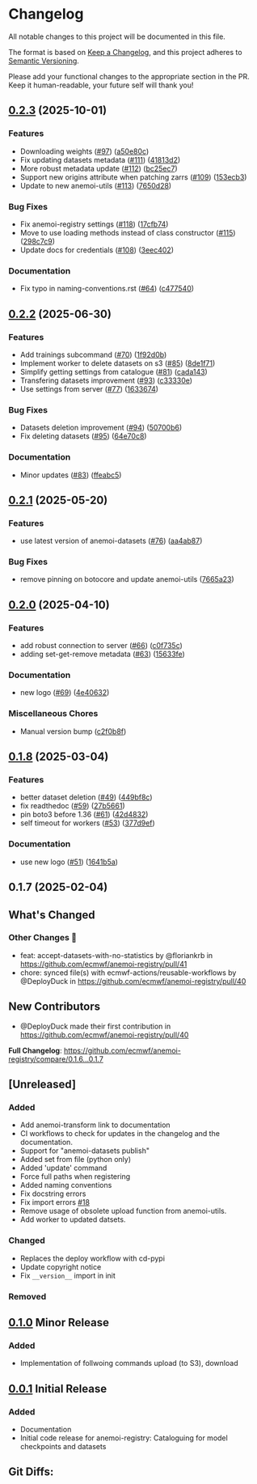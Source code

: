 # Changelog

All notable changes to this project will be documented in this file.

The format is based on [Keep a Changelog](https://keepachangelog.com/en/1.1.0/),
and this project adheres to [Semantic Versioning](https://semver.org/spec/v2.0.0.html).

Please add your functional changes to the appropriate section in the PR.
Keep it human-readable, your future self will thank you!

## [0.2.3](https://github.com/ecmwf/anemoi-registry/compare/0.2.2...0.2.3) (2025-10-01)


### Features

* Downloading weights ([#97](https://github.com/ecmwf/anemoi-registry/issues/97)) ([a50e80c](https://github.com/ecmwf/anemoi-registry/commit/a50e80cefa72d704318b537146c35e8f14ddca4d))
* Fix updating datasets metadata ([#111](https://github.com/ecmwf/anemoi-registry/issues/111)) ([41813d2](https://github.com/ecmwf/anemoi-registry/commit/41813d2d69259928fd91bcd6325e569f5a7cbc03))
* More robust metadata update ([#112](https://github.com/ecmwf/anemoi-registry/issues/112)) ([bc25ec7](https://github.com/ecmwf/anemoi-registry/commit/bc25ec71eeff9cedf115330b66909d48b540cbc0))
* Support new origins attribute when patching zarrs ([#109](https://github.com/ecmwf/anemoi-registry/issues/109)) ([153ecb3](https://github.com/ecmwf/anemoi-registry/commit/153ecb36d0549115f9cbabf175ad51484fc1a60f))
* Update to new anemoi-utils ([#113](https://github.com/ecmwf/anemoi-registry/issues/113)) ([7650d28](https://github.com/ecmwf/anemoi-registry/commit/7650d28e98a64021374bd42478d33910deddb093))


### Bug Fixes

* Fix anemoi-registry settings ([#118](https://github.com/ecmwf/anemoi-registry/issues/118)) ([17cfb74](https://github.com/ecmwf/anemoi-registry/commit/17cfb74663a7746600f5bad6c0ac10f7d1ec7678))
* Move to use loading methods instead of class constructor ([#115](https://github.com/ecmwf/anemoi-registry/issues/115)) ([298c7c9](https://github.com/ecmwf/anemoi-registry/commit/298c7c9774a8dc3ecc32f8116066ca8fb8e012a2))
* Update docs for credentials ([#108](https://github.com/ecmwf/anemoi-registry/issues/108)) ([3eec402](https://github.com/ecmwf/anemoi-registry/commit/3eec4028f8cb3811c93fea16ce370256c063c530))


### Documentation

* Fix typo in naming-conventions.rst ([#64](https://github.com/ecmwf/anemoi-registry/issues/64)) ([c477540](https://github.com/ecmwf/anemoi-registry/commit/c477540a8018effb2e31faacf11463f5758449ea))

## [0.2.2](https://github.com/ecmwf/anemoi-registry/compare/0.2.1...0.2.2) (2025-06-30)


### Features

* Add trainings subcommand ([#70](https://github.com/ecmwf/anemoi-registry/issues/70)) ([1f92d0b](https://github.com/ecmwf/anemoi-registry/commit/1f92d0b9965588823aea940ff055e26001efd637))
* Implement worker to delete datasets on s3 ([#85](https://github.com/ecmwf/anemoi-registry/issues/85)) ([8de1f71](https://github.com/ecmwf/anemoi-registry/commit/8de1f710bae2abed017e1e9b9ed51affb4c27587))
* Simplify getting settings from catalogue ([#81](https://github.com/ecmwf/anemoi-registry/issues/81)) ([cada143](https://github.com/ecmwf/anemoi-registry/commit/cada143bb61e9c806c8e9100074adda860a0d994))
* Transfering datasets improvement ([#93](https://github.com/ecmwf/anemoi-registry/issues/93)) ([c33330e](https://github.com/ecmwf/anemoi-registry/commit/c33330e61536b0d6146cb727c6418a8d2318a8f9))
* Use settings from server ([#77](https://github.com/ecmwf/anemoi-registry/issues/77)) ([1633674](https://github.com/ecmwf/anemoi-registry/commit/1633674ce4004098618c32ffcbdc7c916cccbce2))


### Bug Fixes

* Datasets deletion improvement ([#94](https://github.com/ecmwf/anemoi-registry/issues/94)) ([50700b6](https://github.com/ecmwf/anemoi-registry/commit/50700b6f82fc8f1761bad7edebb98d6924afe8f9))
* Fix deleting datasets ([#95](https://github.com/ecmwf/anemoi-registry/issues/95)) ([64e70c8](https://github.com/ecmwf/anemoi-registry/commit/64e70c800dd2bcff78b83e01ff536040493aca78))


### Documentation

* Minor updates ([#83](https://github.com/ecmwf/anemoi-registry/issues/83)) ([ffeabc5](https://github.com/ecmwf/anemoi-registry/commit/ffeabc5f8cae118daf6ff8057dfca5b3e2846159))

## [0.2.1](https://github.com/ecmwf/anemoi-registry/compare/0.2.0...0.2.1) (2025-05-20)


### Features

* use latest version of anemoi-datasets ([#76](https://github.com/ecmwf/anemoi-registry/issues/76)) ([aa4ab87](https://github.com/ecmwf/anemoi-registry/commit/aa4ab87486381ba4d8fcc56d15c94d87adcb729d))


### Bug Fixes

* remove pinning on botocore and update anemoi-utils ([7665a23](https://github.com/ecmwf/anemoi-registry/commit/7665a23112e61f91aed0e657aab37146967dc40a))

## [0.2.0](https://github.com/ecmwf/anemoi-registry/compare/0.1.8...0.2.0) (2025-04-10)


### Features

* add robust connection to server ([#66](https://github.com/ecmwf/anemoi-registry/issues/66)) ([c0f735c](https://github.com/ecmwf/anemoi-registry/commit/c0f735ccf132e924c476539e3ae808575c60c324))
* adding set-get-remove metadata ([#63](https://github.com/ecmwf/anemoi-registry/issues/63)) ([15633fe](https://github.com/ecmwf/anemoi-registry/commit/15633feb2bf9664b64026729aa763c666991c6e3))


### Documentation

* new logo ([#69](https://github.com/ecmwf/anemoi-registry/issues/69)) ([4e40632](https://github.com/ecmwf/anemoi-registry/commit/4e406322e3a74bb9263fb791523b41fce10508ac))


### Miscellaneous Chores

* Manual version bump ([c2f0b8f](https://github.com/ecmwf/anemoi-registry/commit/c2f0b8f26deb089385df8ba5b35cc5b69ea06ffa))

## [0.1.8](https://github.com/ecmwf/anemoi-registry/compare/0.1.7...0.1.8) (2025-03-04)


### Features

* better dataset deletion ([#49](https://github.com/ecmwf/anemoi-registry/issues/49)) ([449bf8c](https://github.com/ecmwf/anemoi-registry/commit/449bf8ca9156f7f6538ff3d0c26a9a72b8143f6f))
* fix readthedoc ([#59](https://github.com/ecmwf/anemoi-registry/issues/59)) ([27b5661](https://github.com/ecmwf/anemoi-registry/commit/27b5661ab75b308ccc6ac46e2ae444fac6bbdc84))
* pin boto3 before 1.36 ([#61](https://github.com/ecmwf/anemoi-registry/issues/61)) ([42d4832](https://github.com/ecmwf/anemoi-registry/commit/42d48320857114d0eabba0519261295b09da3ac1))
* self timeout for workers ([#53](https://github.com/ecmwf/anemoi-registry/issues/53)) ([377d9ef](https://github.com/ecmwf/anemoi-registry/commit/377d9ef1f27b76cb524e60f11c746a254f14a1e6))


### Documentation

* use new logo ([#51](https://github.com/ecmwf/anemoi-registry/issues/51)) ([1641b5a](https://github.com/ecmwf/anemoi-registry/commit/1641b5ac8a36bcd1ff8ea01df65a1804a56f9deb))

## 0.1.7 (2025-02-04)

<!-- Release notes generated using configuration in .github/release.yml at main -->

## What's Changed
### Other Changes 🔗
* feat: accept-datasets-with-no-statistics by @floriankrb in https://github.com/ecmwf/anemoi-registry/pull/41
* chore: synced file(s) with ecmwf-actions/reusable-workflows by @DeployDuck in https://github.com/ecmwf/anemoi-registry/pull/40

## New Contributors
* @DeployDuck made their first contribution in https://github.com/ecmwf/anemoi-registry/pull/40

**Full Changelog**: https://github.com/ecmwf/anemoi-registry/compare/0.1.6...0.1.7

## [Unreleased]

### Added

- Add anemoi-transform link to documentation
- CI workflows to check for updates in the changelog and the documentation.
- Support for "anemoi-datasets publish"
- Added set from file (python only)
- Added 'update' command
- Force full paths when registering
- Added naming conventions
- Fix docstring errors
- Fix import errors [#18](https://github.com/ecmwf/anemoi-registry/pull/18)
- Remove usage of obsolete upload function from anemoi-utils.
- Add worker to updated datsets.

### Changed
- Replaces the deploy workflow with cd-pypi
- Update copyright notice
- Fix `__version__` import in init

### Removed

## [0.1.0] Minor Release

### Added
- Implementation of follwoing commands upload (to S3), download

## [0.0.1] Initial Release

### Added
- Documentation
- Initial code release for anemoi-registry: Cataloguing for model checkpoints and datasets


## Git Diffs:
[0.1.0]: https://github.com/ecmwf/anemoi-registry/compare/0.0.1...0.1.0
[0.0.1]: https://github.com/ecmwf/anemoi-registry/releases/tag/0.0.1
